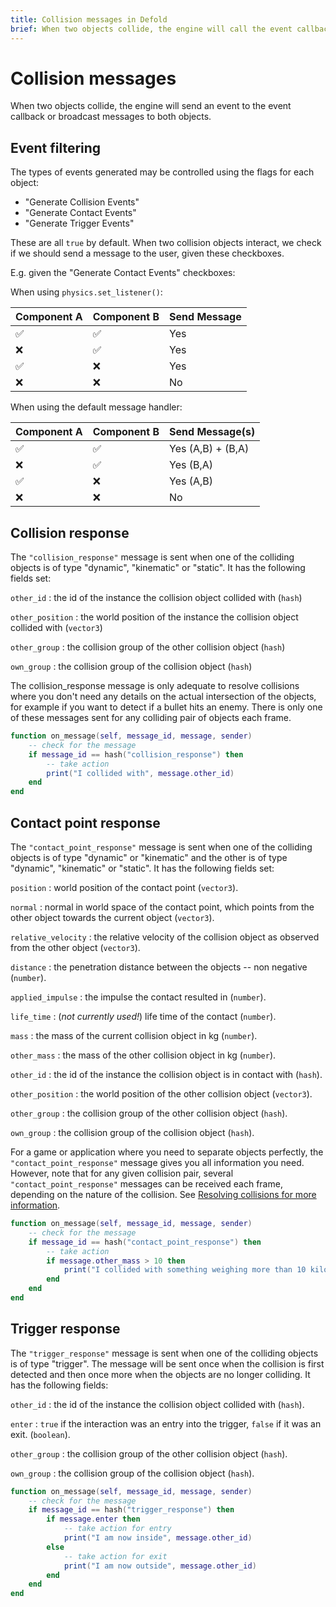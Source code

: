 ```yaml
---
title: Collision messages in Defold
brief: When two objects collide, the engine will call the event callback or broadcast messages.
---
```


# Collision messages

When two objects collide, the engine will send an event to the event callback or broadcast messages to both objects.

## Event filtering

The types of events generated may be controlled using the flags for each object:

* "Generate Collision Events"
* "Generate Contact Events"
* "Generate Trigger Events"

These are all `true` by default.
When two collision objects interact, we check if we should send a message to the user, given these checkboxes.

E.g. given the "Generate Contact Events" checkboxes:

When using `physics.set_listener()`:

| Component A | Component B | Send Message |
|-------------|-------------|--------------|
| ✅︎          | ✅︎          | Yes          |
| ❌          | ✅︎          | Yes          |
| ✅︎          | ❌          | Yes          |
| ❌          | ❌          | No           |

When using the default message handler:

| Component A | Component B | Send Message(s)   |
|-------------|-------------|-------------------|
| ✅︎          | ✅︎          | Yes (A,B) + (B,A) |
| ❌          | ✅︎          | Yes (B,A)         |
| ✅︎          | ❌          | Yes (A,B)         |
| ❌          | ❌          | No                |

## Collision response

The `"collision_response"` message is sent when one of the colliding objects is of type "dynamic", "kinematic" or "static". It has the following fields set:

`other_id`
: the id of the instance the collision object collided with (`hash`)

`other_position`
: the world position of the instance the collision object collided with (`vector3`)

`other_group`
: the collision group of the other collision object (`hash`)

`own_group`
: the collision group of the collision object (`hash`)

The collision_response message is only adequate to resolve collisions where you don't need any details on the actual intersection of the objects, for example if you want to detect if a bullet hits an enemy. There is only one of these messages sent for any colliding pair of objects each frame.

```Lua
function on_message(self, message_id, message, sender)
    -- check for the message
    if message_id == hash("collision_response") then
        -- take action
        print("I collided with", message.other_id)
    end
end
```

## Contact point response

The `"contact_point_response"` message is sent when one of the colliding objects is of type "dynamic" or "kinematic" and the other is of type "dynamic", "kinematic" or "static". It has the following fields set:

`position`
: world position of the contact point (`vector3`).

`normal`
: normal in world space of the contact point, which points from the other object towards the current object (`vector3`).

`relative_velocity`
: the relative velocity of the collision object as observed from the other object (`vector3`).

`distance`
: the penetration distance between the objects -- non negative (`number`).

`applied_impulse`
: the impulse the contact resulted in (`number`).

`life_time`
: (*not currently used!*) life time of the contact (`number`).

`mass`
: the mass of the current collision object in kg (`number`).

`other_mass`
: the mass of the other collision object in kg (`number`).

`other_id`
: the id of the instance the collision object is in contact with (`hash`).

`other_position`
: the world position of the other collision object (`vector3`).

`other_group`
: the collision group of the other collision object (`hash`).

`own_group`
: the collision group of the collision object (`hash`).

For a game or application where you need to separate objects perfectly, the `"contact_point_response"` message gives you all information you need. However, note that for any given collision pair, several `"contact_point_response"` messages can be received each frame, depending on the nature of the collision. See [Resolving collisions for more information](/manuals/physics-resolving-collisions).

```Lua
function on_message(self, message_id, message, sender)
    -- check for the message
    if message_id == hash("contact_point_response") then
        -- take action
        if message.other_mass > 10 then
            print("I collided with something weighing more than 10 kilos!")
        end
    end
end
```

## Trigger response

The `"trigger_response"`  message is sent when one of the colliding objects is of type "trigger". The message will be sent once when the collision is first detected and then once more when the objects are no longer colliding. It has the following fields:

`other_id`
: the id of the instance the collision object collided with (`hash`).

`enter`
: `true` if the interaction was an entry into the trigger, `false` if it was an exit. (`boolean`).

`other_group`
: the collision group of the other collision object (`hash`).

`own_group`
: the collision group of the collision object (`hash`).

```Lua
function on_message(self, message_id, message, sender)
    -- check for the message
    if message_id == hash("trigger_response") then
        if message.enter then
            -- take action for entry
            print("I am now inside", message.other_id)
        else
            -- take action for exit
            print("I am now outside", message.other_id)
        end
    end
end
```
